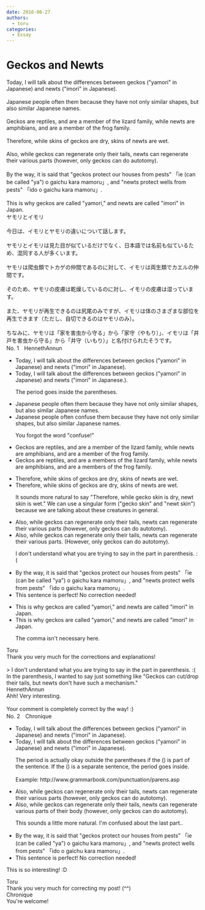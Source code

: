 ```yaml
---
date: 2016-06-27
authors:
  - toru
categories:
  - Essay
---
```


<h1 id="subject_show">Geckos and Newts</h1>
<div class="date" hidden>Jun 27, 2016 13:15</div>
<div id="post"><div id="body_show_ori">
Today, I will talk about the differences between geckos ("yamori" in Japanese) and newts ("imori" in Japanese).<br/><br/>Japanese people often them because they have not only similar shapes, but also similar Japanese names.<br/><br/>Geckos are reptiles, and are a member of the lizard family, while newts are amphibians, and are a member of the frog family.<br/><br/>Therefore, while skins of geckos are dry, skins of newts are wet.<br/><br/>Also, while geckos can regenerate only their tails, newts can regenerate their various parts (however, only geckos can do autotomy).<br/><br/>By the way, it is said that "geckos protect our houses from pests" 「ie (can be called "ya") o gaichu kara mamoru」, and "newts protect wells from pests" 「ido o gaichu kara mamoru」.<br/><br/>This is why geckos are called "yamori," and newts are called "imori" in Japan.
</div></div>

<!-- more -->

<div id="post_ja"><div id="body_show_mo">
ヤモリとイモリ<br/><br/>今日は、イモリとヤモリの違いについて話します。<br/><br/>ヤモリとイモリは見た目が似ているだけでなく、日本語では名前も似ているため、混同する人が多くいます。<br/><br/>ヤモリは爬虫類でトカゲの仲間であるのに対して、イモリは両生類でカエルの仲間です。<br/><br/>そのため、ヤモリの皮膚は乾燥しているのに対し、イモリの皮膚は湿っています。<br/><br/>また、ヤモリが再生できるのは尻尾のみですが、イモリは体のさまざまな部位を再生できます（ただし、自切できるのはヤモリのみ）。<br/><br/>ちなみに、ヤモリは「家を害虫から守る」から「家守（やもり）」、イモリは「井戸を害虫から守る」から「井守（いもり）」と名付けられたそうです。
</div></div>
<div id="block"><div class="first_name"> No. 1　<span class="just_name">HennethAnnun</span></div><div id="block2">
<ul class="correction_field">
<li class="incorrect">Today, I will talk about the differences between geckos ("yamori" in Japanese) and newts ("imori" in Japanese).</li>
<li class="corrected correct">
Today, I will talk about the differences between geckos ("yamori" in Japanese) and newts ("imori" in Japanese<span class="f_red">.</span>)<span class="sline">.</span>
<p class="correction_comment">The period goes inside the parentheses.</p>
</li>
</ul>
<ul class="correction_field">
<li class="incorrect">Japanese people often them because they have not only similar shapes, but also similar Japanese names.</li>
<li class="corrected correct">
Japanese people often <span class="f_blue">confuse</span> them because they have not only similar shapes, but also similar Japanese names.
<p class="correction_comment">You forgot the word "confuse!"</p>
</li>
</ul>
<ul class="correction_field">
<li class="incorrect">Geckos are reptiles, and are a member of the lizard family, while newts are amphibians, and are a member of the frog family.</li>
<li class="corrected correct">
Geckos are reptiles<span class="sline">,</span> and are <span class="sline">a</span> member<span class="f_blue">s</span> of the lizard family, while newts are amphibians<span class="sline">,</span> and are <span class="sline">a</span> member<span class="f_blue">s</span> of the frog family.
</li>
</ul>
<ul class="correction_field">
<li class="incorrect">Therefore, while skins of geckos are dry, skins of newts are wet.</li>
<li class="corrected correct">
Therefore, while skins of geckos are dry, skins of newts are wet.
<p class="correction_comment">It sounds more natural to say "Therefore, while gecko skin is dry, newt skin is wet." We can use a singular form ("gecko skin" and "newt skin") because we are talking about these creatures in general.</p>
</li>
</ul>
<ul class="correction_field">
<li class="incorrect">Also, while geckos can regenerate only their tails, newts can regenerate their various parts (however, only geckos can do autotomy).</li>
<li class="corrected correct">
Also, while geckos can regenerate only their tails, newts can regenerate their various parts<span class="f_blue">.</span> (<span class="f_red">H</span>owever, only geckos can do autotomy).
<p class="correction_comment">I don't understand what you are trying to say in the part in parenthesis. :(</p>
</li>
</ul>
<ul class="correction_field">
<li class="incorrect">By the way, it is said that "geckos protect our houses from pests" 「ie (can be called "ya") o gaichu kara mamoru」, and "newts protect wells from pests" 「ido o gaichu kara mamoru」.</li>
<li class="corrected perfect">This sentence is perfect! No correction needed!</li>
</ul>
<ul class="correction_field">
<li class="incorrect">This is why geckos are called "yamori," and newts are called "imori" in Japan.</li>
<li class="corrected correct">
This is why geckos are called "yamori<span class="sline">,</span>" and newts are called "imori" in Japan.
<p class="correction_comment">The comma isn't necessary here.</p>
</li>
</ul>
</div><div class="name"><span class="just_name">Toru</span><br>
Thank you very much for the corrections and explanations!<br/><br/>&gt; I don't understand what you are trying to say in the part in parenthesis. :(<br/>In the parenthesis, I wanted to say just something like "Geckos can cut/drop their tails, but newts don't have such a mechanism."
</div>
<div class="name"><span class="just_name">HennethAnnun</span><br>
Ahh! Very interesting. <br/><br/>Your comment is completely correct by the way! :)
</div>
</div>
<div id="block"><div class="first_name"> No. 2　<span class="just_name">Chronique</span></div><div id="block2">
<ul class="correction_field">
<li class="incorrect">Today, I will talk about the differences between geckos ("yamori" in Japanese) and newts ("imori" in Japanese).</li>
<li class="corrected correct">
Today, I will talk about the differences between geckos ("yamori" in Japanese) and newts ("imori" in Japanese).
<p class="correction_comment">The period is actually okay outside the parentheses if the () is part of the sentence.  If the () is a separate sentence, the period goes inside.<br/><br/>Example: http://www.grammarbook.com/punctuation/parens.asp</p>
</li>
</ul>
<ul class="correction_field">
<li class="incorrect">Also, while geckos can regenerate only their tails, newts can regenerate their various parts (however, only geckos can do autotomy).</li>
<li class="corrected correct">
Also, while geckos can regenerate only their tails, newts can regenerate various parts of their body (however, only geckos can do autotomy).
<p class="correction_comment">This sounds a little more natural.  I'm confused about the last part..</p>
</li>
</ul>
<ul class="correction_field">
<li class="incorrect">By the way, it is said that "geckos protect our houses from pests" 「ie (can be called "ya") o gaichu kara mamoru」, and "newts protect wells from pests" 「ido o gaichu kara mamoru」.</li>
<li class="corrected perfect">This sentence is perfect! No correction needed!</li>
</ul>
<p class="comment_small">
 This is so interesting!  :D
</p>

</div><div class="name"><span class="just_name">Toru</span><br>
Thank you very much for correcting my post! (^^)
</div>
<div class="name"><span class="just_name">Chronique</span><br>
You're welcome! 
</div>
</div>
